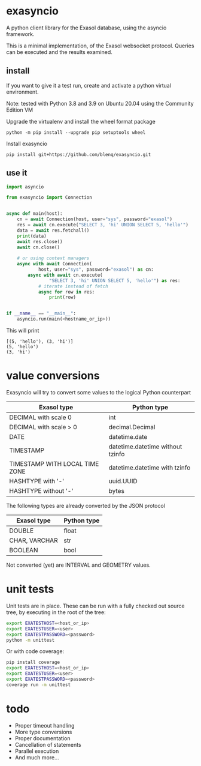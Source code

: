 # exasyncio

A python client library for the Exasol database, using the asyncio framework.

This is a minimal implementation, of the Exasol websocket protocol. Queries
can be executed and the results examined. 

## install

If you want to give it a test run, create and activate a python virtual
environment.

Note: tested with Python 3.8 and 3.9 on Ubuntu 20.04 using the Community
Edition VM

Upgrade the virtualenv and install the wheel format package

```shell
python -m pip install --upgrade pip setuptools wheel
```

Install exasyncio

```shell
pip install git+https://github.com/blenq/exasyncio.git
```

## use it

```python
import asyncio

from exasyncio import Connection


async def main(host):
    cn = await Connection(host, user="sys", password="exasol")
    res = await cn.execute("SELECT 3, 'hi' UNION SELECT 5, 'hello'")
    data = await res.fetchall()
    print(data)
    await res.close()
    await cn.close()
    
    # or using context managers
    async with await Connection(
            host, user="sys", password="exasol") as cn:
        async with await cn.execute(
                "SELECT 3, 'hi' UNION SELECT 5, 'hello'") as res:
            # iterate instead of fetch
            async for row in res: 
                print(row)


if __name__ == "__main__":
    asyncio.run(main(<hostname_or_ip>))
```

This will print

```
[(5, 'hello'), (3, 'hi')]
(5, 'hello')
(3, 'hi')
```

# value conversions

Exasyncio will try to convert some values to the logical Python counterpart

Exasol type | Python type
----------- | -----------
DECIMAL with scale 0 | int
DECIMAL with scale > 0 | decimal.Decimal
DATE | datetime.date
TIMESTAMP | datetime.datetime without tzinfo
TIMESTAMP WITH LOCAL TIME ZONE | datetime.datetime with tzinfo
HASHTYPE with '-' | uuid.UUID
HASHTYPE without '-' | bytes

The following types are already converted by the JSON protocol

Exasol type | Python type
----------- | -----------
DOUBLE | float
CHAR, VARCHAR | str
BOOLEAN | bool

Not converted (yet) are INTERVAL and GEOMETRY values.

# unit tests

Unit tests are in place. These can be run
with a fully checked out source tree, by executing in the root of the tree:

```bash
export EXATESTHOST=<host_or_ip>
export EXATESTUSER=<user>
export EXATESTPASSWORD=<password>
python -m unittest
```

Or with code coverage:

```bash
pip install coverage
export EXATESTHOST=<host_or_ip>
export EXATESTUSER=<user>
export EXATESTPASSWORD=<password>
coverage run -m unittest
```

# todo

* Proper timeout handling
* More type conversions
* Proper documentation
* Cancellation of statements
* Parallel execution
* And much more...

